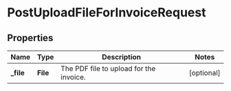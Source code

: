 

# PostUploadFileForInvoiceRequest


## Properties

| Name | Type | Description | Notes |
|------------ | ------------- | ------------- | -------------|
|**_file** | **File** | The PDF file to upload for the invoice.  |  [optional] |



